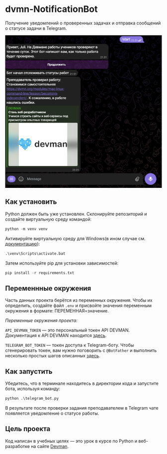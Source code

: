 # dvmn-NotificationBot

Получение уведомлений о проверенных задачах и отправка сообщений о статусе задачи в Telegram. 

![NotificationBot](https://github.com/juneshone/dvmn-NotificationBot/blob/main/bot.png)

## Как установить

Python должен быть уже установлен. Склонируйте репозиторий и создайте виртуальную среду командой:

```python
python -m venv venv
```

Активируйте виртуальную среду для Windows(в ином случае см. [документацию](https://docs.python.org/3/library/venv.html)):

```python
.\venv\Scripts\activate.bat
```

Затем используйте pip для установки зависимостей:

```python
pip install -r requirements.txt
```

## Переменнные окружения

Часть данных проекта берётся из переменных окружения. Чтобы их определить, создайте файл `.env` и присвойте значения переменным окружения в формате: ПЕРЕМЕННАЯ=значение.

_Переменные окружения проекта:_

`API_DEVMAN_TOKEN` — это персональный токен API DEVMAN. Документация к API DEVMAN находится [здесь](https://dvmn.org/api/docs/).

`TELEGRAM_BOT_TOKEN` — токен доступа к Telegram-боту. Чтобы сгенерировать токен, вам нужно поговорить с `@BotFather` и выполнить несколько простых шагов описанных [здесь](https://core.telegram.org/bots#6-botfather).

## Как запустить

Убедитесь, что в терминале находитесь в директории кода и запустите бота, используя команду:

```python
python .\telegram_bot.py
```

В результате после проверки задания преподавателем в Telegram чате появляется уведомление о статусе работы.

## Цель проекта

Код написан в учебных целях — это урок в курсе по Python и веб-разработке на сайте [Devman](https://dvmn.org).
